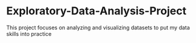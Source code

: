 # Exploratory-Data-Analysis-Project
This project focuses on analyzing and visualizing datasets to put my data skills into practice
